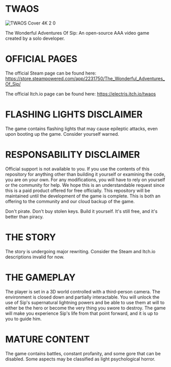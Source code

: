 # TWAOS

![TWAOS Cover  4K 2 0](https://github.com/ItzELECTR0/TWAOS/assets/82042993/63cb79fb-e64a-4ac7-9db2-99afa955bde3)


The Wonderful Adventures Of Sip:
An open-source AAA video game created by a solo developer.

# OFFICIAL PAGES

The official Steam page can be found here:
https://store.steampowered.com/app/2231750/The_Wonderful_Adventures_Of_Sip/

The official Itch.io page can be found here:
https://electris.itch.io/twaos

# FLASHING LIGHTS DISCLAIMER
The game contains flashing lights that may cause epileptic attacks, even upon booting up the game. Consider yourself warned.

# RESPONSABILITY DISCLAIMER

Official support is not available to you. If you use the contents of this repository for anything other than building it yourself or examining the code, you are on your own. For any modifications, you will have to rely on yourself or the community for help. We hope this is an understandable request since this is a paid product offered for free officially. This repository will be maintained until the development of the game is complete. This is both an offering to the community and our cloud backup of the game.

Don't pirate. Don't buy stolen keys. Build it yourself. It's still free, and it's better than piracy.

# THE STORY

The story is undergoing major rewriting. Consider the Steam and Itch.io descriptions invalid for now. 

# THE GAMEPLAY

The player is set in a 3D world controlled with a third-person camera. The environment is closed down and partially interactable. You will unlock the use of Sip's supernatural lightning powers and be able to use them at will to either be the hero or become the very thing you swore to destroy. The game will make you experience Sip's life from that point forward, and it is up to you to guide him.

# MATURE CONTENT

The game contains battles, constant profanity, and some gore that can be disabled. Some aspects may be classified as light psychological horror.
